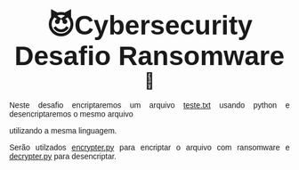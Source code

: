 <!DOCTYPE html><html><head><meta http-equiv="Content-Type" content="text/html; charset=UTF-8"><link rel="stylesheet" type="text/css" id="u0" href="https://pt.rakko.tools/tools/129/lib/tinymce/skins/ui/oxide/content.min.css"><link rel="stylesheet" type="text/css" id="u1" href="https://pt.rakko.tools/tools/129/lib/tinymce/skins/content/default/content.min.css"></head><body id="tinymce" class="mce-content-body " data-id="content" contenteditable="true" spellcheck="false"><h1 data-mce-style="text-align: center;" style="text-align: center;"><span style="font-family: impact, sans-serif; font-size: 36pt;" data-mce-style="font-family: impact, sans-serif; font-size: 36pt;">😈Cybersecurity Desafio Ransomware </span><strong>🤡</strong></h1><p style="text-align: justify;" data-mce-style="text-align: justify;"><span style="font-family: verdana, geneva, sans-serif;" data-mce-style="font-family: verdana, geneva, sans-serif;">Neste desafio encriptaremos um arquivo <a data-mce-href="https://github.com/fefitti/cibersecurity-desafio-ransomware/blob/master/teste.txt" href="https://github.com/fefitti/cibersecurity-desafio-ransomware/blob/master/teste.txt">teste.txt</a> usando python e desencriptaremos o mesmo arquivo</span></p><p style="text-align: justify;" data-mce-style="text-align: justify;"><span style="font-family: verdana, geneva, sans-serif;" data-mce-style="font-family: verdana, geneva, sans-serif;">utilizando a mesma linguagem.</span></p><p style="text-align: justify;" data-mce-style="text-align: justify;"><span style="font-family: verdana, geneva, sans-serif;" data-mce-style="font-family: verdana, geneva, sans-serif;">Serão utilzados <a class="js-navigation-open Link--primary" title="encrypter.py" href="https://github.com/fefitti/cibersecurity-desafio-ransomware/blob/master/encrypter.py" data-turbo-frame="repo-content-turbo-frame" data-mce-href="https://github.com/fefitti/cibersecurity-desafio-ransomware/blob/master/encrypter.py">encrypter.py</a> para encriptar o arquivo com ransomware e <a class="js-navigation-open Link--primary" title="decrypter.py" href="https://github.com/fefitti/cibersecurity-desafio-ransomware/blob/master/decrypter.py" data-turbo-frame="repo-content-turbo-frame" data-mce-href="https://github.com/fefitti/cibersecurity-desafio-ransomware/blob/master/decrypter.py">decrypter.py</a> para desencriptar.</span></p></body></html>
